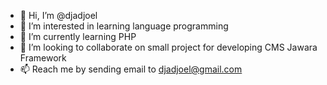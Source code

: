 - 👋 Hi, I’m @djadjoel
- 👀 I’m interested in learning language programming
- 🌱 I’m currently learning PHP
- 💞️ I’m looking to collaborate on small project for developing CMS Jawara Framework
- 📫 Reach me by sending email to djadjoel@gmail.com

<!---
djadjoel/djadjoel is a ✨ special ✨ repository because its `README.md` (this file) appears on your GitHub profile.
You can click the Preview link to take a look at your changes.
--->
